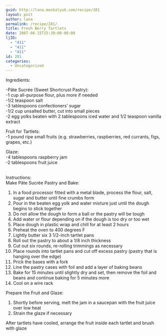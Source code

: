 ```yaml
---
guid: http://lana.moskalyuk.com/recipe/281
layout: post
author: lana
permalink: /recipe/281/
title: Fresh Berry Tartlets
date: 2007-06-15T15:39:00-08:00
ljID:
  - "411"
  - "411"
  - "411"
id: 281
categories:
  - Uncategorized
---
```

<span id="post-414"></span>Ingredients: 

\-Pâte Sucrée (Sweet Shortcrust Pastry):\
-1 cup all-purpose flour, plus more if needed\
-1/2 teaspoon salt\
-3 tablespoons confectioners’ sugar\
-1/2 cup unsalted butter, cut into small pieces\
-2 egg yolks beaten with 2 tablespoons iced water and 1/2 teaspoon vanilla extract

Fruit for Tartlets:\
-1 pound ripe small fruits (e.g. strawberries, raspberries, red currants, figs, grapes, etc.)

Glaze:\
-4 tablespoons raspberry jam\
-2 tablespoons fruit juice

\
Instructions:\
Make Pâte Sucrée Pastry and Bake:

1. In a food processor fitted with a metal blade, process the flour, salt, sugar and butter until fine crumbs form  
2. Pour in the beaten egg yolk and water mixture just until the dough begins to stick together  
3. Do not allow the dough to form a ball or the pastry will be tough  
4. Add water or flour depending on if the dough is too dry or too wet  
5. Place dough in plastic wrap and chill for at least 2 hours  
6. Preheat the oven to 400 degrees F  
7. Lightly butter six 3 1/2-inch tartlet pans  
8. Roll out the pastry to about a 1/8 inch thickness  
9. Cut out six rounds, re-rolling trimmings as necessary  
10. Place rounds into tartlet pans and cut off excess pastry (pastry that is hanging over the edge)  
11. Prick the bases with a fork  
12. Line the pastry cases with foil and add a layer of baking beans  
13. Bake for 15 minutes until slightly dry and set, then remove the foil and beans and continue baking for 5 minutes more  
14. Cool on a wire rack

Prepare the Fruit and Glaze:  

1. Shortly before serving, melt the jam in a saucepan with the fruit juice over low heat  
2. Strain the glaze if necessary

After tartlets have cooled, arrange the fruit inside each tartlet and brush with glaze